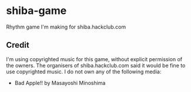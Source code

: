 # shiba-game

Rhythm game I'm making for shiba.hackclub.com

## Credit

I'm using copyrighted music for this game, without explicit permission of the owners. The organisers of shiba.hackclub.com said it would be fine to use copyrighted music. I do not own any of the following media:

- Bad Apple!! by Masayoshi Minoshima